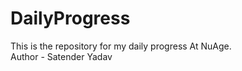 # DailyProgress
This is the repository for my daily progress At NuAge.
<br>
Author - Satender Yadav
